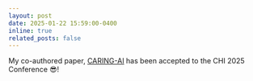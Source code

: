 ```yaml
---
layout: post
date: 2025-01-22 15:59:00-0400
inline: true
related_posts: false
---
```


My co-authored paper, [CARING-AI](https://dl.acm.org/doi/10.1145/3706598.3713348) has been accepted to the CHI 2025 Conference 😎! 
